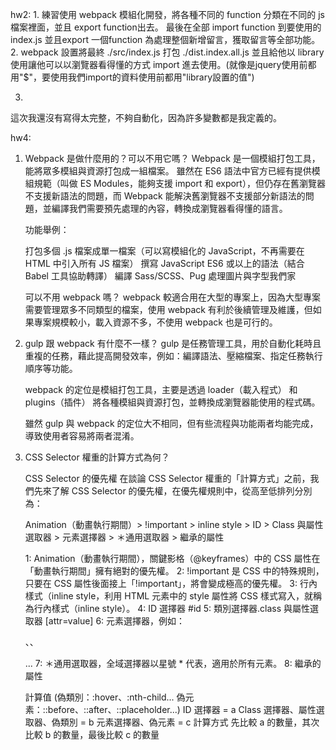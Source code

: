 hw2:
1.
練習使用 webpack 模組化開發，將各種不同的 function 分類在不同的 js 檔案裡面，並且 export function出去。
最後在全部 import function 到要使用的 index.js 並且export 一個function 為處理整個新增留言，獲取留言等全部功能。
2.
webpack 設置將最終 ./src/index.js 打包 ./dist.index.all.js 並且給他以 library 使用讓他可以以瀏覽器看得懂的方式 import 進去使用。(就像是jquery使用前都用"$"，要使用我們import的資料使用前都用"library設置的值")

3.
這次我還沒有寫得太完整，不夠自動化，因為許多變數都是我定義的。


hw4:

1. Webpack 是做什麼用的？可以不用它嗎？
    Webpack 是一個模組打包工具，能將眾多模組與資源打包成一組檔案。
    雖然在 ES6 語法中官方已經有提供模組規範（叫做 ES Modules，能夠支援 import 和 export），但仍存在舊瀏覽器不支援新語法的問題，而 Webpack 能解決舊瀏覽器不支援部分新語法的問題，並編譯我們需要預先處理的內容，轉換成瀏覽器看得懂的語言。

    功能舉例：

    打包多個 .js 檔案成單一檔案（可以寫模組化的 JavaScript，不再需要在 HTML 中引入所有 JS 檔案）
    撰寫 JavaScript ES6 或以上的語法（結合 Babel 工具協助轉譯）
    編譯 Sass/SCSS、Pug
    處理圖片與字型我們家

    可以不用 webpack 嗎？
    webpack 較適合用在大型的專案上，因為大型專案需要管理眾多不同類型的檔案，使用 webpack 有利於後續管理及維護，但如果專案規模較小，載入資源不多，不使用 webpack 也是可行的。

2. gulp 跟 webpack 有什麼不一樣？
    gulp 是任務管理工具，用於自動化耗時且重複的任務，藉此提高開發效率，例如：編譯語法、壓縮檔案、指定任務執行順序等功能。

    webpack 的定位是模組打包工具，主要是透過 loader（載入程式） 和 plugins（插件） 將各種模組與資源打包，並轉換成瀏覽器能使用的程式碼。

    雖然 gulp 與 webpack 的定位大不相同，但有些流程與功能兩者均能完成，導致使用者容易將兩者混淆。

3. CSS Selector 權重的計算方式為何？

    CSS Selector 的優先權
    在談論 CSS Selector 權重的「計算方式」之前，我們先來了解 CSS Selector 的優先權，在優先權規則中，從高至低排列分別為：

    Animation（動畫執行期間）> !important > inline style > ID > Class 與屬性選取器 > 元素選擇器 > ＊通用選取器 > 繼承的屬性

    1: Animation（動畫執行期間），關鍵影格（@keyframes）中的 CSS 屬性在「動畫執行期間」擁有絕對的優先權。
    2: !important 是 CSS 中的特殊規則，只要在 CSS 屬性後面接上「!important」，將會變成極高的優先權。
    3: 行內樣式（inline style，利用 HTML 元素中的 style 屬性將 CSS 樣式寫入，就稱為行內樣式（inline style）。
    4: ID 選擇器 #id
    5: 類別選擇器.class 與屬性選取器 [attr=value]
    6: 元素選擇器，例如：<p>、<head>、<div> ...
    7: ＊通用選取器，全域選擇器以星號 * 代表，適用於所有元素。
    8: 繼承的屬性


    計算值      (偽類別：:hover、:nth-child... 偽元素：::before、::after、::placeholder...)
        ID 選擇器 = a
        Class 選擇器、屬性選取器、偽類別 = b
        元素選擇器、偽元素 = c
    計算方式
        先比較 a 的數量，其次比較 b 的數量，最後比較 c 的數量